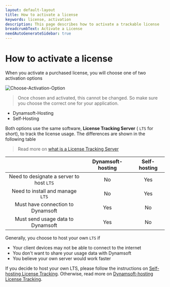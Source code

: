 ```yaml
---
layout: default-layout
title: How to activate a license
keywords: license, activation
description: This page describes how to activate a trackable license
breadcrumbText: Activate a License
needAutoGenerateSidebar: true
---
```


# How to activate a license

When you activate a purchased license, you will choose one of two activation options

![Choose-Activation-Option]({{site.assets}}imgs/activate-001.png)

> Once chosen and activated, this cannot be changed. So make sure you choose the correct one for your application.

* Dynamsoft-Hosting
* Self-Hosting

Both options use the same software, **License Tracking Server** ( `LTS` for short), to track the license usage. The differences are shown in the following table

> Read more on [what is a License Tracking Server]({{site.about}}terms.html#license-tracking-server)

|  | Dynamsoft-hosting| Self-hosting |
|:-:|:-:|:-:|
| Need to designate a server to host `LTS` | No | Yes |
| Need to install and manage `LTS` | No | Yes |
| Must have connection to Dynamsoft | Yes | No |
| Must send usage data to Dynamsoft | Yes | No |

Generally, you choose to host your own `LTS` if

* Your client devices may not be able to connect to the internet
* You don't want to share your usage data with Dynamsoft
* You believe your own server would work faster

If you decide to host your own LTS, please follow the instructions on [Self-hosting License Tracking]({{site.selfhosting}}index.html). Otherwise, read more on [Dynamsoft-hosting License Tracking]({{site.dshosting}}index.html).
